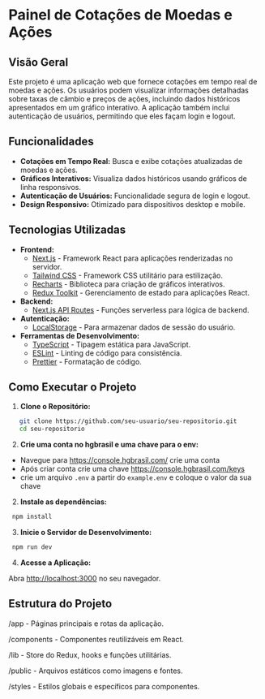 # Painel de Cotações de Moedas e Ações

## Visão Geral

Este projeto é uma aplicação web que fornece cotações em tempo real de moedas e ações. Os usuários podem visualizar informações detalhadas sobre taxas de câmbio e preços de ações, incluindo dados históricos apresentados em um gráfico interativo. A aplicação também inclui autenticação de usuários, permitindo que eles façam login e logout.

## Funcionalidades

- **Cotações em Tempo Real:** Busca e exibe cotações atualizadas de moedas e ações.
- **Gráficos Interativos:** Visualiza dados históricos usando gráficos de linha responsivos.
- **Autenticação de Usuários:** Funcionalidade segura de login e logout.
- **Design Responsivo:** Otimizado para dispositivos desktop e mobile.

## Tecnologias Utilizadas

- **Frontend:**
  - [Next.js](https://nextjs.org/) - Framework React para aplicações renderizadas no servidor.
  - [Tailwind CSS](https://tailwindcss.com/) - Framework CSS utilitário para estilização.
  - [Recharts](https://recharts.org/) - Biblioteca para criação de gráficos interativos.
  - [Redux Toolkit](https://redux-toolkit.js.org/) - Gerenciamento de estado para aplicações React.
- **Backend:**
  - [Next.js API Routes](https://nextjs.org/docs/api-routes/introduction) - Funções serverless para lógica de backend.
- **Autenticação:**
  - [LocalStorage](https://developer.mozilla.org/en-US/docs/Web/API/Window/localStorage) - Para armazenar dados de sessão do usuário.
- **Ferramentas de Desenvolvimento:**
  - [TypeScript](https://www.typescriptlang.org/) - Tipagem estática para JavaScript.
  - [ESLint](https://eslint.org/) - Linting de código para consistência.
  - [Prettier](https://prettier.io/) - Formatação de código.

## Como Executar o Projeto

1. **Clone o Repositório:**

```bash
   git clone https://github.com/seu-usuario/seu-repositorio.git
   cd seu-repositorio
```

2. **Crie uma conta no hgbrasil e uma chave para o env:**

- Navegue para <https://console.hgbrasil.com/> crie uma conta
- Após criar conta crie uma chave <https://console.hgbrasil.com/keys>
- crie um arquivo `.env` a partir do `example.env` e coloque o valor da sua chave

2. **Instale as dependências:**

```bash
 npm install
```

3. **Inicie o Servidor de Desenvolvimento:**

```bash
 npm run dev
```

4. **Acesse a Aplicação:**

Abra <http://localhost:3000> no seu navegador.

## Estrutura do Projeto

/app - Páginas principais e rotas da aplicação.

/components - Componentes reutilizáveis em React.

/lib - Store do Redux, hooks e funções utilitárias.

/public - Arquivos estáticos como imagens e fontes.

/styles - Estilos globais e específicos para componentes.
